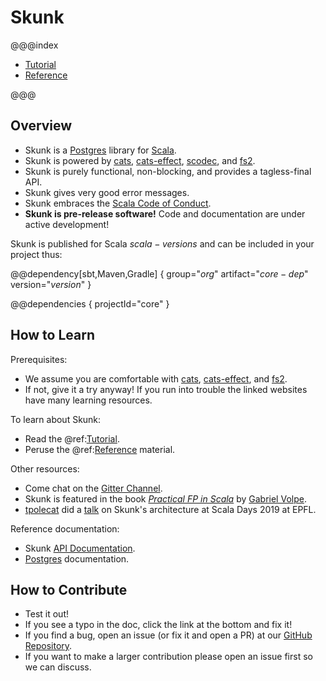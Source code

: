 # Skunk

@@@index

* [Tutorial](tutorial/Index.md)
* [Reference](reference/Index.md)

@@@

## Overview

- Skunk is a [Postgres](https://www.postgresql.org) library for [Scala](https://www.scala-lang.org).
- Skunk is powered by [cats](http://typelevel.org/cats/), [cats-effect](https://typelevel.org/cats-effect/), [scodec](http://scodec.org), and [fs2](https://fs2.io).
- Skunk is purely functional, non-blocking, and provides a tagless-final API.
- Skunk gives very good error messages.
- Skunk embraces the [Scala Code of Conduct](http://scala-lang.org/conduct.html).
- **Skunk is pre-release software!** Code and documentation are under active development!

Skunk is published for Scala $scala-versions$ and can be included in your project thus:

@@dependency[sbt,Maven,Gradle] {
  group="$org$"
  artifact="$core-dep$"
  version="$version$"
}

@@dependencies { projectId="core" }

## How to Learn

Prerequisites:

- We assume you are comfortable with [cats](http://typelevel.org/cats/), [cats-effect](https://typelevel.org/cats-effect/), and [fs2](https://fs2.io).
- If not, give it a try anyway! If you run into trouble the linked websites have many learning resources.

To learn about Skunk:

- Read the @ref:[Tutorial](tutorial/Index.md).
- Peruse the @ref:[Reference](tutorial/Index.md) material.

Other resources:

- Come chat on the [Gitter Channel](https://gitter.im/skunk-pg/Lobby).
- Skunk is featured in the book [*Practical FP in Scala*](https://leanpub.com/pfp-scala) by [Gabriel Volpe](https://twitter.com/volpegabriel87).
- [tpolecat](https://twitter.com/tpolecat) did a [talk](https://www.youtube.com/watch?v=NJrgj1vQeAI) on Skunk's architecture at Scala Days 2019 at EPFL.

Reference documentation:

- Skunk [API Documentation](https://javadoc.io/doc/org.tpolecat/skunk-core_$scala.binary.version$/$version$/index.html).
- [Postgres](https://www.postgresql.org/docs/) documentation.

## How to Contribute

- Test it out!
- If you see a typo in the doc, click the link at the bottom and fix it!
- If you find a bug, open an issue (or fix it and open a PR) at our [GitHub Repository](https://github.com/tpolecat/skunk).
- If you want to make a larger contribution please open an issue first so we can discuss.
